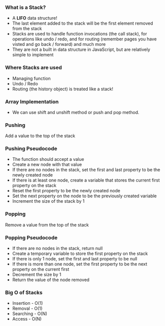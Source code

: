 ### What is a Stack?

-   A **LIFO** data structure!
-   The last element added to the stack will be the first element removed from the stack
-   Stacks are used to handle function invocations (the call stack), for operations like undo / redo, and for routing (remember pages you have visted and go back / forward) and much more
-   They are not a built in data structure in JavaScript, but are relatively simple to implement

### Where Stacks are used

-   Managing function
-   Undo / Redo
-   Routing (the history object) is treated like a stack!

### Array Implementation

-   We can use shift and unshift method or push and pop method.

### Pushing

Add a value to the top of the stack

### Pushing Pseudocode

-   The function should accept a value
-   Create a new node with that value
-   If there are no nodes in the stack, set the first and last property to be the newly created node
-   If there is at least one node, create a variable that stores the current first property on the stack
-   Reset the first property to be the newly created node
-   Set the next property on the node to be the previously created variable
-   Increment the size of the stack by 1

### Popping

Remove a value from the top of the stack

### Popping Pseudocode

-   If there are no nodes in the stack, return null
-   Create a temporary variable to store the first property on the stack
-   If there is only 1 node, set the first and last property to be null
-   If there is more than one node, set the first property to be the next property on the current first
-   Decrement the size by 1
-   Return the value of the node removed

### Big O of Stacks

-   Insertion - O(1)
-   Removal - O(1)
-   Searching - O(N)
-   Access - O(N)
